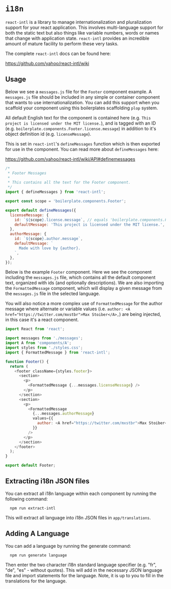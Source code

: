 # `i18n`

`react-intl` is a library to manage internationalization and pluralization support
for your react application. This involves multi-language support for both the static text but also things like variable numbers, words or names that change with application state. `react-intl` provides an incredible amount of mature facility to perform these very tasks.

The complete `react-intl` docs can be found here:

https://github.com/yahoo/react-intl/wiki

## Usage

Below we see a `messages.js` file for the `Footer` component example. A `messages.js` file should be included in any simple or container component that wants to use internationalization. You can add this support when you scaffold your component using this boilerplates scaffolding `plop` system.

All default English text for the component is contained here (e.g. `This project is licensed under the MIT license.`), and is tagged with an ID (e.g. `boilerplate.components.Footer.license.message`) in addition to it's object definition id (e.g. `licenseMessage`).

This is set in `react-intl`'s `defineMessages` function which is then exported for use in the component. You can read more about `defineMessages` here:

https://github.com/yahoo/react-intl/wiki/API#definemessages

```js
/*
 * Footer Messages
 *
 * This contains all the text for the Footer component.
 */
import { defineMessages } from 'react-intl';

export const scope = 'boilerplate.components.Footer';

export default defineMessages({
  licenseMessage: {
    id: `${scope}.license.message`, // equals 'boilerplate.components.Footer.license.message'
    defaultMessage: 'This project is licensed under the MIT license.',
  },
  authorMessage: {
    id: `${scope}.author.message`,
    defaultMessage: `
      Made with love by {author}.
    `,
  },
});
```

Below is the example `Footer` component. Here we see the component including the `messages.js` file, which contains all the default component text, organized with ids (and optionally descriptions). We are also importing the `FormattedMessage` component, which will display a given message from the `messages.js` file in the selected language.

You will also notice a more complex use of `FormattedMessage` for the author message where alternate or variable values (i.e. `author: <A href="https://twitter.com/mxstbr">Max Stoiber</A>,`) are being injected, in this case it's a react component.

```js
import React from 'react';

import messages from './messages';
import A from 'components/A';
import styles from './styles.css';
import { FormattedMessage } from 'react-intl';

function Footer() {
  return (
    <footer className={styles.footer}>
      <section>
        <p>
          <FormattedMessage {...messages.licenseMessage} />
        </p>
      </section>
      <section>
        <p>
          <FormattedMessage
            {...messages.authorMessage}
            values={{
              author: <A href="https://twitter.com/mxstbr">Max Stoiber</A>,
            }}
          />
        </p>
      </section>
    </footer>
  );
}

export default Footer;
```

## Extracting i18n JSON files

You can extract all i18n language within each component by running the following command:

```
  npm run extract-intl
```

This will extract all language into i18n JSON files in `app/translations`.

## Adding A Language

You can add a language by running the generate command:

```
  npm run generate language
```

Then enter the two character i18n standard language specifier (e.g. "fr", "de", "es" - without quotes). This will add in the necessary JSON language file and import statements for the language. Note, it is up to you to fill in the translations for the language.
